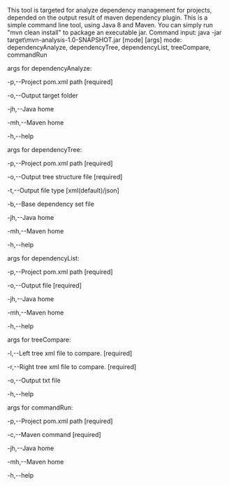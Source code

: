 This tool is targeted for analyze dependency management for projects, depended on the output result of maven dependency plugin.
This is a simple command line tool, using Java 8 and Maven. You can simply run "mvn clean install" to package an executable jar.
Command input:
java -jar target\mvn-analysis-1.0-SNAPSHOT.jar [mode] [args]
mode: dependencyAnalyze, dependencyTree, dependencyList, treeCompare, commandRun

args for dependencyAnalyze:
 
 -p,--Project pom.xml path <arg> [required]
 
 -o,--Output target folder <arg>
 
 -jh,--Java home <arg>
 
 -mh,--Maven home <arg>
 
 -h,--help

args for dependencyTree:
 
 -p,--Project pom.xml path <arg> [required]
 
 -o,--Output tree structure file <arg> [required]
 
 -t,--Output file type <arg> [xml(default)/json]
 
 -b,--Base dependency set file <arg>
 
 -jh,--Java home <arg>
 
 -mh,--Maven home <arg>
 
 -h,--help


args for dependencyList:
 
 -p,--Project pom.xml path <arg> [required]
 
 -o,--Output file <arg> [required]
 
 -jh,--Java home <arg>
 
 -mh,--Maven home <arg>
 
 -h,--help

args for treeCompare:
 
 -l,--Left tree xml file to compare. <arg> [required]
 
 -r,--Right tree xml file to compare. <arg> [required]
 
 -o,--Output txt file <arg>
 
 -h,--help

args for commandRun:
 
 -p,--Project pom.xml path <arg> [required]
 
 -c,--Maven command <arg> [required]
 
 -jh,--Java home <arg>
 
 -mh,--Maven home <arg>
 
 -h,--help